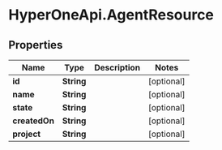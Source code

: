 # HyperOneApi.AgentResource

## Properties

Name | Type | Description | Notes
------------ | ------------- | ------------- | -------------
**id** | **String** |  | [optional] 
**name** | **String** |  | [optional] 
**state** | **String** |  | [optional] 
**createdOn** | **String** |  | [optional] 
**project** | **String** |  | [optional] 


